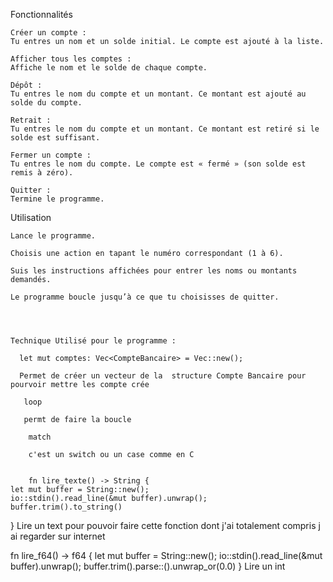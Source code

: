 
Fonctionnalités

    Créer un compte :
    Tu entres un nom et un solde initial. Le compte est ajouté à la liste.

    Afficher tous les comptes :
    Affiche le nom et le solde de chaque compte.

    Dépôt :
    Tu entres le nom du compte et un montant. Ce montant est ajouté au solde du compte.

    Retrait :
    Tu entres le nom du compte et un montant. Ce montant est retiré si le solde est suffisant.

    Fermer un compte :
    Tu entres le nom du compte. Le compte est « fermé » (son solde est remis à zéro).

    Quitter :
    Termine le programme.

Utilisation

    Lance le programme.

    Choisis une action en tapant le numéro correspondant (1 à 6).

    Suis les instructions affichées pour entrer les noms ou montants demandés.

    Le programme boucle jusqu’à ce que tu choisisses de quitter.




    Technique Utilisé pour le programme :

      let mut comptes: Vec<CompteBancaire> = Vec::new(); 

      Permet de créer un vecteur de la  structure Compte Bancaire pour pourvoir mettre les compte crée

       loop  
       
       permt de faire la boucle

        match 

        c'est un switch ou un case comme en C 


        fn lire_texte() -> String {
    let mut buffer = String::new();
    io::stdin().read_line(&mut buffer).unwrap();
    buffer.trim().to_string()
}
    Lire un text pour pouvoir faire cette fonction dont j'ai totalement compris j ai regarder sur internet

fn lire_f64() -> f64 {
    let mut buffer = String::new();
    io::stdin().read_line(&mut buffer).unwrap();
    buffer.trim().parse::<f64>().unwrap_or(0.0)
}
    Lire un int 


